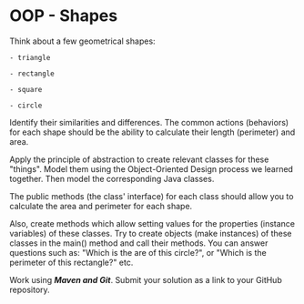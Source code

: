 # OOP - Shapes

Think about a few geometrical shapes:

    - triangle

    - rectangle

    - square

    - circle

Identify their similarities and differences. The common actions (behaviors) for each shape should be the ability to calculate their length (perimeter) and area.

Apply the principle of abstraction to create relevant classes for these "things". Model them using the Object-Oriented Design process we learned together. Then model the corresponding Java classes.

The public methods (the class' interface) for each class should allow you to calculate the area and perimeter for each shape.

Also, create methods which allow setting values for the properties (instance variables) of these classes. Try to create objects (make instances) of these classes in the main() method and call their methods. You can answer questions such as: "Which is the are of this circle?", or "Which is the perimeter of this rectangle?" etc.



Work using __*Maven and Git*__. Submit your solution as a link to your GitHub repository.